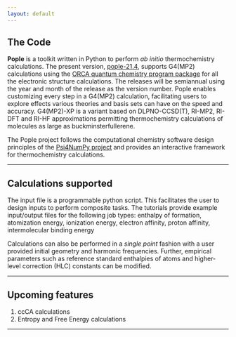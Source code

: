 ```yaml
---
layout: default
---
```


## The Code
**Pople** is a toolkit written in Python to perform _ab initio_ thermochemistry calculations. The present version, [pople-21.4](https://github.com/moldis-group/Pople), supports G4(MP2) calculations using the [ORCA quantum chemistry program package](https://www.faccts.de/orca/) for all the electronic structure calculations. The releases will be semiannual using the year and month of the release as the version number. Pople enables customizing every step in a G4(MP2) calculation, facilitating users to explore effects various theories and basis sets can have on the speed and accuracy. G4(MP2)-XP is a variant based on DLPNO-CCSD(T), RI-MP2, RI-DFT and RI-HF approximations permitting thermochemistry calculations of molecules as large as buckminsterfullerene. 

The Pople project follows the computational chemistry software design principles of the [Psi4NumPy project](https://github.com/psi4/psi4numpy) and provides an interactive framework for thermochemistry calculations.

* * *

## Calculations supported
The input file is a programmable python script. This facilitates the user to design inputs to perform composite tasks. The tutorials provide example input/output files for the following job types: enthalpy of formation, atomization energy, ionization energy, electron affinity, proton affinity, intermolecular binding energy

Calculations can also be performed in a _single point_ fashion with a user provided initial geometry and harmonic frequencies. Further, empirical parameters such as reference standard enthalpies of atoms and higher-level correction (HLC) constants can be modified.
 
* * *

## Upcoming features
1. ccCA calculations
2. Entropy and Free Energy calculations
 
* * *
